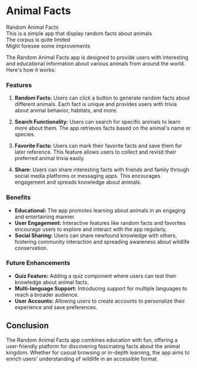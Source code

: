 # Animal Facts
Random Animal Facts<br>
This is a simple app that display random facts about animals<br>
The corpus is quite limited<br>
Might foresee some improvements<br>

The Random Animal Facts app is designed to provide users with interesting and educational information about various animals from around the world. Here's how it works:

### Features

1. **Random Facts:** Users can click a button to generate random facts about different animals. Each fact is unique and provides users with trivia about animal behavior, habitats, and more.

2. **Search Functionality:** Users can search for specific animals to learn more about them. The app retrieves facts based on the animal's name or species.

3. **Favorite Facts:** Users can mark their favorite facts and save them for later reference. This feature allows users to collect and revisit their preferred animal trivia easily.

4. **Share:** Users can share interesting facts with friends and family through social media platforms or messaging apps. This encourages engagement and spreads knowledge about animals.

### Benefits

- **Educational:** The app promotes learning about animals in an engaging and entertaining manner.
- **User Engagement:** Interactive features like random facts and favorites encourage users to explore and interact with the app regularly.
- **Social Sharing:** Users can share newfound knowledge with others, fostering community interaction and spreading awareness about wildlife conservation.

### Future Enhancements

- **Quiz Feature:** Adding a quiz component where users can test their knowledge about animal facts.
- **Multi-language Support:** Introducing support for multiple languages to reach a broader audience.
- **User Accounts:** Allowing users to create accounts to personalize their experience and save preferences.

## Conclusion

The Random Animal Facts app combines education with fun, offering a user-friendly platform for discovering fascinating facts about the animal kingdom. Whether for casual browsing or in-depth learning, the app aims to enrich users' understanding of wildlife in an accessible format.
